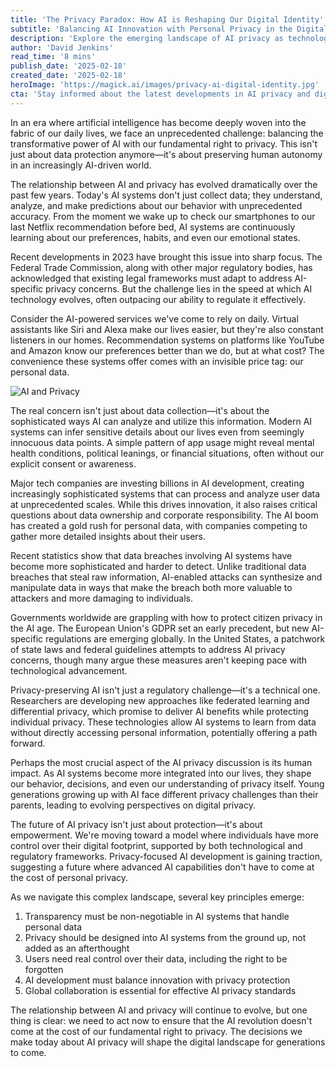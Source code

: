 ```yaml
---
title: 'The Privacy Paradox: How AI is Reshaping Our Digital Identity'
subtitle: 'Balancing AI Innovation with Personal Privacy in the Digital Age'
description: 'Explore the emerging landscape of AI privacy as technological advancements challenge traditional notions of personal privacy. Discover how regulatory frameworks and innovative technical solutions aim to protect individuals in an AI-driven world.'
author: 'David Jenkins'
read_time: '8 mins'
publish_date: '2025-02-18'
created_date: '2025-02-18'
heroImage: 'https://magick.ai/images/privacy-ai-digital-identity.jpg'
cta: 'Stay informed about the latest developments in AI privacy and digital rights. Follow us on LinkedIn for expert insights and analysis that keep you ahead of the curve in the rapidly evolving world of AI technology.'
---
```


In an era where artificial intelligence has become deeply woven into the fabric of our daily lives, we face an unprecedented challenge: balancing the transformative power of AI with our fundamental right to privacy. This isn't just about data protection anymore—it's about preserving human autonomy in an increasingly AI-driven world.

The relationship between AI and privacy has evolved dramatically over the past few years. Today's AI systems don't just collect data; they understand, analyze, and make predictions about our behavior with unprecedented accuracy. From the moment we wake up to check our smartphones to our last Netflix recommendation before bed, AI systems are continuously learning about our preferences, habits, and even our emotional states.

Recent developments in 2023 have brought this issue into sharp focus. The Federal Trade Commission, along with other major regulatory bodies, has acknowledged that existing legal frameworks must adapt to address AI-specific privacy concerns. But the challenge lies in the speed at which AI technology evolves, often outpacing our ability to regulate it effectively.

Consider the AI-powered services we've come to rely on daily. Virtual assistants like Siri and Alexa make our lives easier, but they're also constant listeners in our homes. Recommendation systems on platforms like YouTube and Amazon know our preferences better than we do, but at what cost? The convenience these systems offer comes with an invisible price tag: our personal data.

![AI and Privacy](https://example.com/ai-and-privacy-image.jpg)

The real concern isn't just about data collection—it's about the sophisticated ways AI can analyze and utilize this information. Modern AI systems can infer sensitive details about our lives even from seemingly innocuous data points. A simple pattern of app usage might reveal mental health conditions, political leanings, or financial situations, often without our explicit consent or awareness.

Major tech companies are investing billions in AI development, creating increasingly sophisticated systems that can process and analyze user data at unprecedented scales. While this drives innovation, it also raises critical questions about data ownership and corporate responsibility. The AI boom has created a gold rush for personal data, with companies competing to gather more detailed insights about their users.

Recent statistics show that data breaches involving AI systems have become more sophisticated and harder to detect. Unlike traditional data breaches that steal raw information, AI-enabled attacks can synthesize and manipulate data in ways that make the breach both more valuable to attackers and more damaging to individuals.

Governments worldwide are grappling with how to protect citizen privacy in the AI age. The European Union's GDPR set an early precedent, but new AI-specific regulations are emerging globally. In the United States, a patchwork of state laws and federal guidelines attempts to address AI privacy concerns, though many argue these measures aren't keeping pace with technological advancement.

Privacy-preserving AI isn't just a regulatory challenge—it's a technical one. Researchers are developing new approaches like federated learning and differential privacy, which promise to deliver AI benefits while protecting individual privacy. These technologies allow AI systems to learn from data without directly accessing personal information, potentially offering a path forward.

Perhaps the most crucial aspect of the AI privacy discussion is its human impact. As AI systems become more integrated into our lives, they shape our behavior, decisions, and even our understanding of privacy itself. Young generations growing up with AI face different privacy challenges than their parents, leading to evolving perspectives on digital privacy.

The future of AI privacy isn't just about protection—it's about empowerment. We're moving toward a model where individuals have more control over their digital footprint, supported by both technological and regulatory frameworks. Privacy-focused AI development is gaining traction, suggesting a future where advanced AI capabilities don't have to come at the cost of personal privacy.

As we navigate this complex landscape, several key principles emerge:

1. Transparency must be non-negotiable in AI systems that handle personal data
2. Privacy should be designed into AI systems from the ground up, not added as an afterthought
3. Users need real control over their data, including the right to be forgotten
4. AI development must balance innovation with privacy protection
5. Global collaboration is essential for effective AI privacy standards

The relationship between AI and privacy will continue to evolve, but one thing is clear: we need to act now to ensure that the AI revolution doesn't come at the cost of our fundamental right to privacy. The decisions we make today about AI privacy will shape the digital landscape for generations to come.